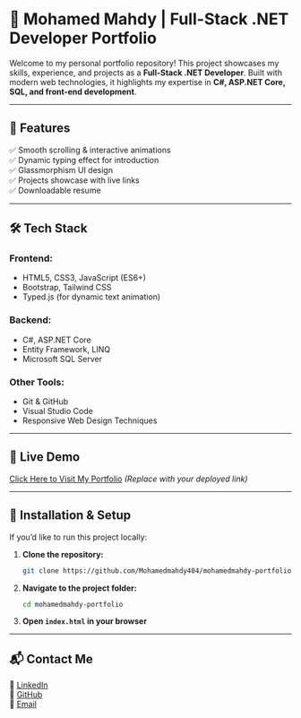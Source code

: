 # 🚀 Mohamed Mahdy | Full-Stack .NET Developer Portfolio

Welcome to my personal portfolio repository! This project showcases my skills, experience, and projects as a **Full-Stack .NET Developer**. Built with modern web technologies, it highlights my expertise in **C#, ASP.NET Core, SQL, and front-end development**.

---

## 🌟 Features
✅ Smooth scrolling & interactive animations  
✅ Dynamic typing effect for introduction  
✅ Glassmorphism UI design  
✅ Projects showcase with live links  
✅ Downloadable resume  

---

## 🛠️ Tech Stack

### Frontend:
- HTML5, CSS3, JavaScript (ES6+)
- Bootstrap, Tailwind CSS
- Typed.js (for dynamic text animation)

### Backend:
- C#, ASP.NET Core
- Entity Framework, LINQ
- Microsoft SQL Server

### Other Tools:
- Git & GitHub
- Visual Studio Code
- Responsive Web Design Techniques

---

## 🎥 Live Demo
[Click Here to Visit My Portfolio](#) *(Replace with your deployed link)*

---


## 🚀 Installation & Setup
If you’d like to run this project locally:

1. **Clone the repository:**
   ```bash
   git clone https://github.com/Mohamedmahdy404/mohamedmahdy-portfolio.git
   ```
2. **Navigate to the project folder:**
   ```bash
   cd mohamedmahdy-portfolio
   ```
3. **Open `index.html` in your browser**

---

## 📬 Contact Me
💼 [LinkedIn](http://linkedin.com/in/mohamedmahdy9)  
📂 [GitHub](https://github.com/Mohamedmahdy404)  
📧 [Email](mailto:mohamedmahdy3162@gmail.com)  

